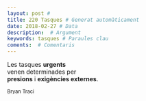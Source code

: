 ```yaml
---
layout: post #
title: 220 Tasques # Generat automàticament
date: 2018-02-27 # Data
description:  # Argument
keywords: tasques # Paraules clau
coments:  # Comentaris
---
```


Les tasques **urgents** <br />
venen determinades per <br />
**presions** i **exigències externes**. <br />

<small>Bryan Traci</small>
